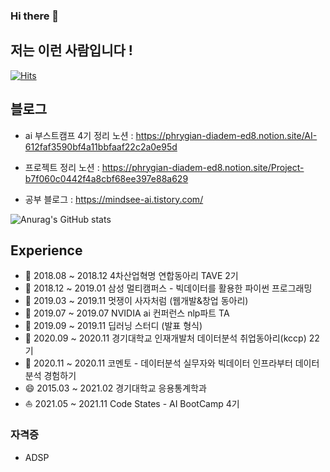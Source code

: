 ### Hi there 👋 
## 저는 이런 사람입니다 !

[![Hits](https://hits.seeyoufarm.com/api/count/incr/badge.svg?url=https%3A%2F%2Fgithub.com%2Fkiminlim&count_bg=%23FFC4C4&title_bg=%23FF9494&icon=moleculer.svg&icon_color=%23E7E7E7&title=hits&edge_flat=false)](https://hits.seeyoufarm.com)

## 블로그 
- ai 부스트캠프 4기 정리 노션 : https://phrygian-diadem-ed8.notion.site/AI-612faf3590bf4a11bbfaaf22c2a0e95d

- 프로젝트 정리 노션 : https://phrygian-diadem-ed8.notion.site/Project-b7f060c0442f4a8cbf68ee397e88a629

- 공부 블로그 : https://mindsee-ai.tistory.com/

![Anurag's GitHub stats](https://github-readme-stats.vercel.app/api?username=kiminlim&count_private=true&show_icons=true&theme=dracula)


## Experience
- 🔭 2018.08 ~ 2018.12	4차산업혁명 연합동아리 TAVE 2기 
- 🌱 2018.12 ~ 2019.01	삼성 멀티캠퍼스 - 빅데이터를 활용한 파이썬 프로그래밍
- 👯 2019.03 ~ 2019.11	멋쟁이 사자처럼 (웹개발&창업 동아리)
- 🤔 2019.07 ~ 2019.07	NVIDIA ai 컨퍼런스	nlp파트 TA
- 🌱 2019.09 ~ 2019.11  딥러닝 스터디 (발표 형식) 
- 🌱 2020.09 ~ 2020.11  경기대학교 인재개발처 데이터분석 취업동아리(kccp) 22기 
- 🌱 2020.11 ~ 2020.11  코멘토 - 데이터분석 실무자와 빅데이터 인프라부터 데이터분석 경험하기
- 😄 2015.03 ~ 2021.02  경기대학교 응용통계학과		
- ⛵️ 2021.05 ~ 2021.11  Code States - AI BootCamp 4기


### 자격증
- ADSP


